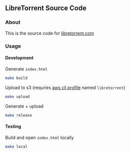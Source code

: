 ## LibreTorrent Source Code
### About
This is the source code for [libretorrent.com](http://libretorrent.com)

### Usage
#### Development
Generate `index.html`
```bash
make build
```

Upload to s3 (requries [aws cli profile](https://docs.aws.amazon.com/cli/latest/userguide/cli-configure-profiles.html) named `libretorrent`)
```bash
make upload
```

Generate + upload
```bash
make release
```

#### Testing
Build and open `index.html` locally
```bash
make local
```